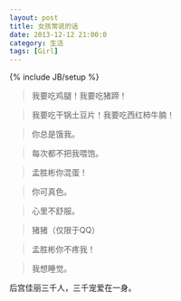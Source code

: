```yaml
---
layout: post
title: 女孩常说的话
date: 2013-12-12 21:00:0
category: 生活
tags: [Girl]
---
```

{% include JB/setup %}

> 我要吃鸡腿！我要吃猪蹄！

> 我要吃干锅土豆片！我要吃西红柿牛腩！

<!--more-->
> 你总是饿我。

> 每次都不把我喂饱。

> 孟胜彬你混蛋！

> 你可真色。

> 心里不舒服。

> 猪猪（仅限于QQ）

> 孟胜彬你不疼我！

> 我想睡觉。

后宫佳丽三千人，三千宠爱在一身。